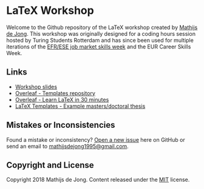 # LaTeX Workshop
Welcome to the Github repository of the LaTeX workshop created by [Mathijs de Jong](https://www.linkedin.com/in/mathijsdejong995/). This workshop was originally designed for a coding hours session hosted by Turing Students Rotterdam and has since been used for multiple iterations of the [EFR/ESE job market skills week](https://www.efr.nl/education/efrese-job-market-skills) and the EUR Career Skills Week.

## Links
- [Workshop slides](https://github.com/Mathijs995/LaTeX-Workshop/raw/master/LaTeX%20Workshop%20-%20Presentation.pdf)
- [Overleaf - Templates repository](https://www.overleaf.com/latex/templates)
- [Overleaf - Learn LaTeX in 30 minutes](https://www.sharelatex.com/learn/latex/Learn_LaTeX_in_30_minutes)
- [LaTeX Templates - Example masters/doctoral thesis](https://www.latextemplates.com/template/masters-doctoral-thesis)

## Mistakes or Inconsistencies
Found a mistake or inconsistency? [Open a new issue](https://github.com/Mathijs995/LaTeX-Workshop/issues) here on GitHub or send an email to [mathijsdejong1995@gmail.com](mailto:mathijsdejong1995@gmail.com).

## Copyright and License
Copyright 2018 Mathijs de Jong. Content released under the [MIT](https://github.com/BlackrockDigital/startbootstrap-agency/blob/gh-pages/LICENSE) license.
